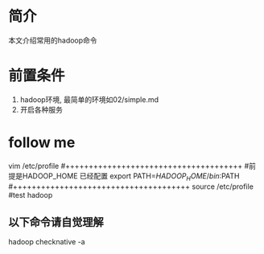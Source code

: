# 简介
本文介绍常用的hadoop命令

# 前置条件
1. hadoop环境, 最简单的环境如02/simple.md
2. 开启各种服务


# follow me
 vim /etc/profile
#++++++++++++++++++++++++++++++++++++++
#前提是HADOOP_HOME 已经配置
export PATH=${HADOOP_HOME}/bin:$PATH
#++++++++++++++++++++++++++++++++++++++
source /etc/profile
#test
hadoop

## 以下命令请自觉理解
 hadoop checknative -a
 

